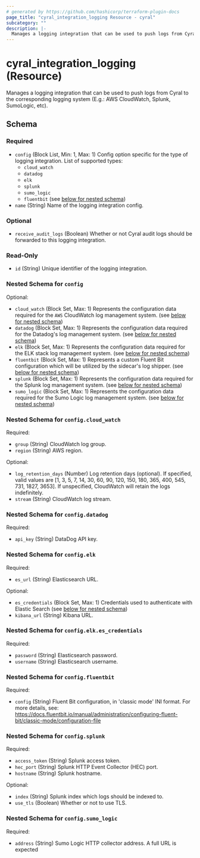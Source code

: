 ```yaml
---
# generated by https://github.com/hashicorp/terraform-plugin-docs
page_title: "cyral_integration_logging Resource - cyral"
subcategory: ""
description: |-
  Manages a logging integration that can be used to push logs from Cyral to the corresponding logging system (E.g.: AWS CloudWatch, Splunk, SumoLogic, etc).
---
```


# cyral_integration_logging (Resource)

Manages a logging integration that can be used to push logs from Cyral to the corresponding logging system (E.g.: AWS CloudWatch, Splunk, SumoLogic, etc).

<!-- schema generated by tfplugindocs -->

## Schema

### Required

- `config` (Block List, Min: 1, Max: 1) Config option specific for the type of logging integration. List of supported types:
  - `cloud_watch`
  - `datadog`
  - `elk`
  - `splunk`
  - `sumo_logic`
  - `fluentbit` (see [below for nested schema](#nestedblock--config))
- `name` (String) Name of the logging integration config.

### Optional

- `receive_audit_logs` (Boolean) Whether or not Cyral audit logs should be forwarded to this logging integration.

### Read-Only

- `id` (String) Unique identifier of the logging integration.

<a id="nestedblock--config"></a>

### Nested Schema for `config`

Optional:

- `cloud_watch` (Block Set, Max: 1) Represents the configuration data required for the `AWS` CloudWatch log management system. (see [below for nested schema](#nestedblock--config--cloud_watch))
- `datadog` (Block Set, Max: 1) Represents the configuration data required for the Datadog's log management system. (see [below for nested schema](#nestedblock--config--datadog))
- `elk` (Block Set, Max: 1) Represents the configuration data required for the ELK stack log management system. (see [below for nested schema](#nestedblock--config--elk))
- `fluentbit` (Block Set, Max: 1) Represents a custom Fluent Bit configuration which will be utilized by the sidecar's log shipper. (see [below for nested schema](#nestedblock--config--fluentbit))
- `splunk` (Block Set, Max: 1) Represents the configuration data required for the Splunk log management system. (see [below for nested schema](#nestedblock--config--splunk))
- `sumo_logic` (Block Set, Max: 1) Represents the configuration data required for the Sumo Logic log management system. (see [below for nested schema](#nestedblock--config--sumo_logic))

<a id="nestedblock--config--cloud_watch"></a>

### Nested Schema for `config.cloud_watch`

Required:

- `group` (String) CloudWatch log group.
- `region` (String) AWS region.

Optional:

- `log_retention_days` (Number) Log retention days (optional). If specified, valid values are [1, 3, 5, 7, 14, 30, 60, 90, 120, 150, 180, 365, 400, 545, 731, 1827, 3653]. If unspecified, CloudWatch will retain the logs indefinitely.
- `stream` (String) CloudWatch log stream.

<a id="nestedblock--config--datadog"></a>

### Nested Schema for `config.datadog`

Required:

- `api_key` (String) DataDog API key.

<a id="nestedblock--config--elk"></a>

### Nested Schema for `config.elk`

Required:

- `es_url` (String) Elasticsearch URL.

Optional:

- `es_credentials` (Block Set, Max: 1) Credentials used to authenticate with Elastic Search (see [below for nested schema](#nestedblock--config--elk--es_credentials))
- `kibana_url` (String) Kibana URL.

<a id="nestedblock--config--elk--es_credentials"></a>

### Nested Schema for `config.elk.es_credentials`

Required:

- `password` (String) Elasticsearch password.
- `username` (String) Elasticsearch username.

<a id="nestedblock--config--fluentbit"></a>

### Nested Schema for `config.fluentbit`

Required:

- `config` (String) Fluent Bit configuration, in 'classic mode' INI format. For more details, see: https://docs.fluentbit.io/manual/administration/configuring-fluent-bit/classic-mode/configuration-file

<a id="nestedblock--config--splunk"></a>

### Nested Schema for `config.splunk`

Required:

- `access_token` (String) Splunk access token.
- `hec_port` (String) Splunk HTTP Event Collector (HEC) port.
- `hostname` (String) Splunk hostname.

Optional:

- `index` (String) Splunk index which logs should be indexed to.
- `use_tls` (Boolean) Whether or not to use TLS.

<a id="nestedblock--config--sumo_logic"></a>

### Nested Schema for `config.sumo_logic`

Required:

- `address` (String) Sumo Logic HTTP collector address. A full URL is expected
